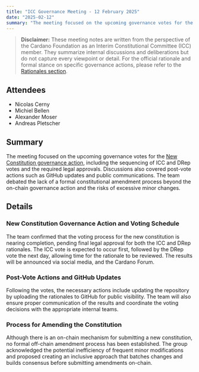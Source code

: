```yaml
---
title: "ICC Governance Meeting - 12 February 2025"
date: "2025-02-12"
summary: "The meeting focused on the upcoming governance votes for the New Constitution governance action, including the sequencing of ICC and DRep votes and the required legal approvals. Discussions also covered post-vote actions such as GitHub updates and public communications. The team debated the lack of a formal constitutional amendment process beyond the on-chain governance action and the risks of excessive minor changes."
---
```


> **Disclaimer:** These meeting notes are written from the perspective of the Cardano Foundation as an Interim Constitutional Committee (ICC) member. They summarize internal discussions and deliberations but do not capture every viewpoint or detail. For the official rationale and formal stance on specific governance actions, please refer to the [Rationales section](../Rationales/README.md).

## Attendees  

- Nicolas Cerny
- Michiel Bellen
- Alexander Moser
- Andreas Pletscher

## Summary  

The meeting focused on the upcoming governance votes for the [New Constitution governance action](https://adastat.net/governances/8c653ee5c9800e6d31e79b5a7f7d4400c81d44717ad4db633dc18d4c07e4a4fd00), including the sequencing of ICC and DRep votes and the required legal approvals. Discussions also covered post-vote actions such as GitHub updates and public communications. The team debated the lack of a formal constitutional amendment process beyond the on-chain governance action and the risks of excessive minor changes.

## Details  

### New Constitution Governance Action and Voting Schedule

The team confirmed that the voting process for the new constitution is nearing completion, pending final legal approval for both the ICC and DRep rationales. The ICC vote is expected to occur first, followed by the DRep vote the next day, allowing time for the rationale to be reviewed. The results will be announced via social media, and the Cardano Forum.

### Post-Vote Actions and GitHub Updates

Following the votes, the necessary actions include updating the repository by uploading the rationales to GitHub for public visibility. The team will also ensure proper communication of the results and coordinate the voting decisions with the appropriate internal teams.

### Process for Amending the Constitution

Although there is an on-chain mechanism for submitting a new constitution, no formal off-chain amendment process has been established. The group acknowledged the potential inefficiency of frequent minor modifications and proposed creating an inclusive approach that batches changes and builds consensus before submitting amendments on-chain.